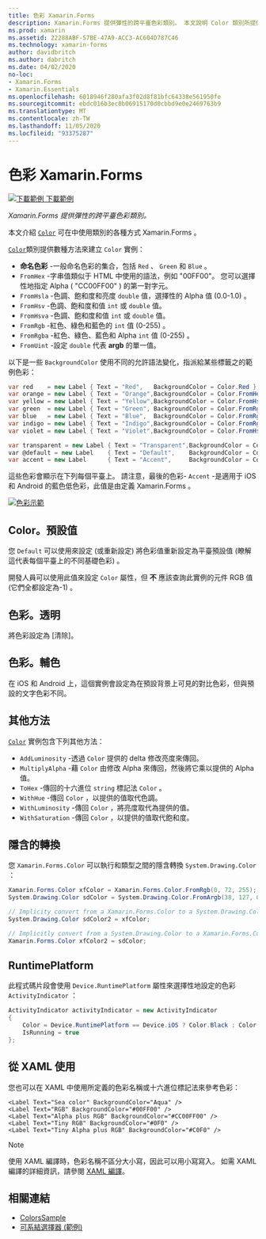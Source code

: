 ```yaml
---
title: 色彩 Xamarin.Forms
description: Xamarin.Forms 提供彈性的跨平臺色彩類別。 本文說明 Color 類別所提供的功能，以及其使用方式。
ms.prod: xamarin
ms.assetid: 22288ABF-57BE-47A9-ACC3-AC604D787C46
ms.technology: xamarin-forms
author: davidbritch
ms.author: dabritch
ms.date: 04/02/2020
no-loc:
- Xamarin.Forms
- Xamarin.Essentials
ms.openlocfilehash: 6018946f280afa3f02d8f81bfc64338e561950fe
ms.sourcegitcommit: ebdc016b3ec0b06915170d0cbbd9e0e2469763b9
ms.translationtype: MT
ms.contentlocale: zh-TW
ms.lasthandoff: 11/05/2020
ms.locfileid: "93375287"
---
```

# <a name="colors-in-no-locxamarinforms"></a>色彩 Xamarin.Forms

[![下載範例](~/media/shared/download.png) 下載範例](/samples/xamarin/xamarin-forms-samples/workingwithcolors)

_Xamarin.Forms 提供彈性的跨平臺色彩類別。_

本文介紹 [`Color`](xref:Xamarin.Forms.Color) 可在中使用類別的各種方式 Xamarin.Forms 。

[`Color`](xref:Xamarin.Forms.Color)類別提供數種方法來建立 `Color` 實例：

- **命名色彩** -一般命名色彩的集合，包括 `Red` 、 `Green` 和 `Blue` 。
- `FromHex` -字串值類似于 HTML 中使用的語法，例如 "00FF00"。 您可以選擇性地指定 Alpha ( "CC00FF00" ) 的第一對字元。
- `FromHsla` -色調、飽和度和亮度 `double` 值，選擇性的 Alpha 值 (0.0-1.0) 。
- `FromHsv` -色調、飽和度和值 `int` 或 `double` 值。
- `FromHsva` -色調、飽和度和值 `int` 或 `double` 值。
- `FromRgb` -紅色、綠色和藍色的 `int` 值 (0-255) 。
- `FromRgba` -紅色、綠色、藍色和 Alpha  `int` 值 (0-255) 。
- `FromUint` -設定 `double` 代表 **argb** 的單一值。

以下是一些 `BackgroundColor` 使用不同的允許語法變化，指派給某些標籤之的範例色彩：

```csharp
var red    = new Label { Text = "Red",   BackgroundColor = Color.Red };
var orange = new Label { Text = "Orange",BackgroundColor = Color.FromHex("FF6A00") };
var yellow = new Label { Text = "Yellow",BackgroundColor = Color.FromHsla(0.167, 1.0, 0.5, 1.0) };
var green  = new Label { Text = "Green", BackgroundColor = Color.FromRgb (38, 127, 0) };
var blue   = new Label { Text = "Blue",  BackgroundColor = Color.FromRgba(0, 38, 255, 255) };
var indigo = new Label { Text = "Indigo",BackgroundColor = Color.FromRgb (0, 72, 255) };
var violet = new Label { Text = "Violet",BackgroundColor = Color.FromHsla(0.82, 1, 0.25, 1) };

var transparent = new Label { Text = "Transparent",BackgroundColor = Color.Transparent };
var @default = new Label    { Text = "Default",    BackgroundColor = Color.Default };
var accent = new Label      { Text = "Accent",     BackgroundColor = Color.Accent };
```

這些色彩會顯示在下列每個平臺上。 請注意，最後的色彩- `Accent` -是適用于 iOS 和 Android 的藍色低色彩，此值是由定義 Xamarin.Forms 。

 [![色彩示範](colors-images/colors-sml.png "色彩示範")](colors-images/colors.png#lightbox "色彩示範")

## <a name="colordefault"></a>Color。預設值

您 `Default` 可以使用來設定 (或重新設定) 將色彩值重新設定為平臺預設值 (瞭解這代表每個平臺上的不同基礎色彩) 。

開發人員可以使用此值來設定 `Color` 屬性，但 **不** 應該查詢此實例的元件 RGB 值 (它們全都設定為-1) 。

## <a name="colortransparent"></a>色彩。透明

將色彩設定為 [清除]。

## <a name="coloraccent"></a>色彩。輔色

在 iOS 和 Android 上，這個實例會設定為在預設背景上可見的對比色彩，但與預設的文字色彩不同。

## <a name="additional-methods"></a>其他方法

[`Color`](xref:Xamarin.Forms.Color) 實例包含下列其他方法：

- `AddLuminosity` -透過 `Color` 提供的 delta 修改亮度來傳回。
- `MultiplyAlpha` -藉 `Color` 由修改 Alpha 來傳回，然後將它乘以提供的 Alpha 值。
- `ToHex` -傳回的十六進位 `string` 標記法 `Color` 。
- `WithHue` -傳回 `Color` ，以提供的值取代色調。
- `WithLuminosity` -傳回 `Color` ，將亮度取代為提供的值。
- `WithSaturation` -傳回 `Color` ，以提供的值取代飽和度。

## <a name="implicit-conversions"></a>隱含的轉換

您 `Xamarin.Forms.Color` 可以執行和類型之間的隱含轉換 `System.Drawing.Color` ：

```csharp
Xamarin.Forms.Color xfColor = Xamarin.Forms.Color.FromRgb(0, 72, 255);
System.Drawing.Color sdColor = System.Drawing.Color.FromArgb(38, 127, 0);

// Implicity convert from a Xamarin.Forms.Color to a System.Drawing.Color
System.Drawing.Color sdColor2 = xfColor;

// Implicitly convert from a System.Drawing.Color to a Xamarin.Forms.Color
Xamarin.Forms.Color xfColor2 = sdColor;
```

## <a name="deviceruntimeplatform"></a>RuntimePlatform

此程式碼片段會使用 `Device.RuntimePlatform` 屬性來選擇性地設定的色彩 `ActivityIndicator` ：

```csharp
ActivityIndicator activityIndicator = new ActivityIndicator
{
    Color = Device.RuntimePlatform == Device.iOS ? Color.Black : Color.Default,
    IsRunning = true
};
```

## <a name="use-from-xaml"></a>從 XAML 使用

您也可以在 XAML 中使用所定義的色彩名稱或十六進位標記法來參考色彩：

```xaml
<Label Text="Sea color" BackgroundColor="Aqua" />
<Label Text="RGB" BackgroundColor="#00FF00" />
<Label Text="Alpha plus RGB" BackgroundColor="#CC00FF00" />
<Label Text="Tiny RGB" BackgroundColor="#0F0" />
<Label Text="Tiny Alpha plus RGB" BackgroundColor="#C0F0" />
```

> [!NOTE]
> 使用 XAML 編譯時，色彩名稱不區分大小寫，因此可以用小寫寫入。 如需 XAML 編譯的詳細資訊，請參閱 [XAML 編譯](~/xamarin-forms/xaml/xamlc.md)。

## <a name="related-links"></a>相關連結

- [ColorsSample](/samples/xamarin/xamarin-forms-samples/workingwithcolors)
- [可系結選擇器 (範例) ](/samples/xamarin/xamarin-forms-samples/userinterface-bindablepicker)